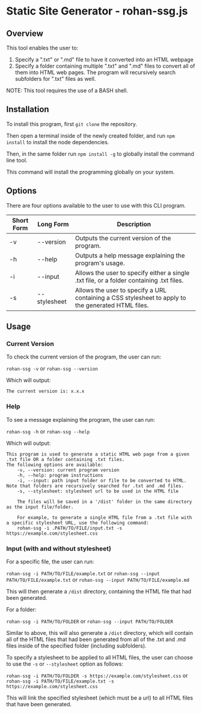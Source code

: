 # Static Site Generator - rohan-ssg.js
## Overview
This tool enables the user to:

  1. Specify a ".txt" or ".md" file to have it converted into an HTML webpage
  2. Specify a folder containing multiple ".txt" and ".md" files to convert all of them into HTML web pages. The program will recursively search subfolders for ".txt" files as well. 

NOTE: This tool requires the use of a BASH shell.


## Installation
To install this program, first `git clone` the repository. 

Then open a terminal inside of the newly created folder, and run `npm install` to install the node dependencies.

Then, in the same folder run `npm install -g` to globally install the command line tool. 

This command will install the programming globally on your system.


## Options

There are four options available to the user to use with this CLI program. 

| Short Form | Long Form    | Description                                                                                        |
|------------|--------------|----------------------------------------------------------------------------------------------------|
| -v         | --version    | Outputs the current version of the program.                                                        |
| -h         | --help       | Outputs a help message explaining the program's usage.                                             |
| -i         | --input      | Allows the user to specify either a single .txt file, or a folder containing .txt files.           |
| -s         | --stylesheet | Allows the user to specify a URL containing a CSS stylesheet to apply to the generated HTML files. |

## Usage

### Current Version

To check the current version of the program, the user can run:

`rohan-ssg -v` or `rohan-ssg --version`

Which will output:

`The current version is: x.x.x`

### Help
To see a message explaining the program, the user can run:

`rohan-ssg -h` or `rohan-ssg --help`

Which will output:
```
This program is used to generate a static HTML web page from a given .txt file OR a folder containing .txt files.
The following options are available: 
    -v, --version: current program version
    -h, --help: program instructions
    -i, --input: path input folder or file to be converted to HTML. Note that folders are recursively searched for .txt and .md files.
    -s, --stylesheet: stylesheet url to be used in the HTML file
    
    The files will be saved in a '/dist' folder in the same directory as the input file/folder.

    For example, to generate a single HTML file from a .txt file with a specific stylesheet URL, use the following command:
    rohan-ssg -i .PATH/TO/FILE/input.txt -s https://example.com/stylesheet.css
```

### Input (with and without stylesheet)

For a specific file, the user can run:

`rohan-ssg -i PATH/TO/FILE/example.txt` or `rohan-ssg --input PATH/TO/FILE/example.txt` or `rohan-ssg --input PATH/TO/FILE/example.md`

This will then generate a `/dist` directory, containing the HTML file that had been generated.

For a folder:

`rohan-ssg -i PATH/TO/FOLDER` or `rohan-ssg --input PATH/TO/FOLDER`

Similar to above, this will also generate a `/dist` directory, which will contain all of the HTML files that had been generated from all of the .txt and .md files inside of the specified folder (including subfolders). 

To specify a stylesheet to be applied to all HTML files, the user can choose to use the `-s` or `--stylesheet` option as follows:

`rohan-ssg -i PATH/TO/FOLDER -s https://example.com/stylesheet.css` or `rohan-ssg -i PATH/TO/FILE/example.txt -s https://example.com/stylesheet.css`

This will link the specified stylesheet (which must be a url) to all HTML files that have been generated. 





